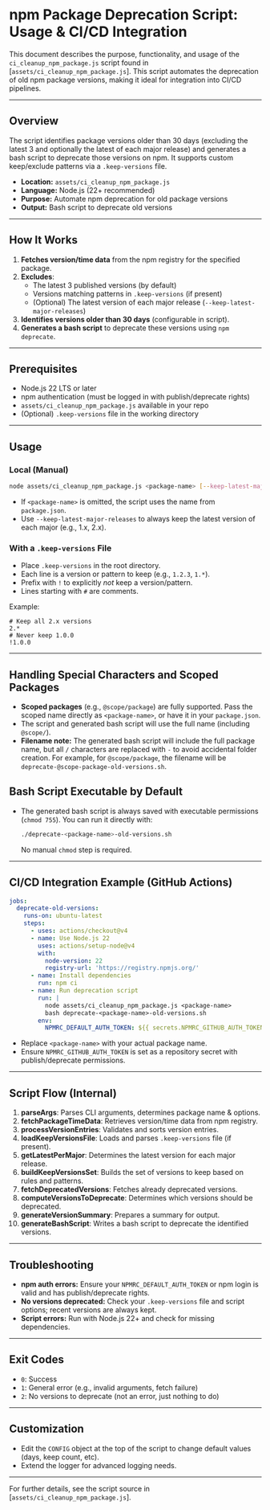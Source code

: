 # npm Package Deprecation Script: Usage & CI/CD Integration

This document describes the purpose, functionality, and usage of the `ci_cleanup_npm_package.js` script found in [`assets/ci_cleanup_npm_package.js`]. This script automates the deprecation of old npm package versions, making it ideal for integration into CI/CD pipelines.

---

## Overview

The script identifies package versions older than 30 days (excluding the latest 3 and optionally the latest of each major release) and generates a bash script to deprecate those versions on npm. It supports custom keep/exclude patterns via a `.keep-versions` file.

- **Location:** `assets/ci_cleanup_npm_package.js`
- **Language:** Node.js (22+ recommended)
- **Purpose:** Automate npm deprecation for old package versions
- **Output:** Bash script to deprecate old versions

---

## How It Works

1. **Fetches version/time data** from the npm registry for the specified package.
2. **Excludes**:
   - The latest 3 published versions (by default)
   - Versions matching patterns in `.keep-versions` (if present)
   - (Optional) The latest version of each major release (`--keep-latest-major-releases`)
3. **Identifies versions older than 30 days** (configurable in script).
4. **Generates a bash script** to deprecate these versions using `npm deprecate`.

---

## Prerequisites

- Node.js 22 LTS or later
- npm authentication (must be logged in with publish/deprecate rights)
- `assets/ci_cleanup_npm_package.js` available in your repo
- (Optional) `.keep-versions` file in the working directory

---

## Usage

### Local (Manual)
```sh
node assets/ci_cleanup_npm_package.js <package-name> [--keep-latest-major-releases]
```
- If `<package-name>` is omitted, the script uses the name from `package.json`.
- Use `--keep-latest-major-releases` to always keep the latest version of each major (e.g., 1.x, 2.x).

### With a `.keep-versions` File
- Place `.keep-versions` in the root directory.
- Each line is a version or pattern to keep (e.g., `1.2.3`, `1.*`).
- Prefix with `!` to explicitly *not* keep a version/pattern.
- Lines starting with `#` are comments.

Example:
```
# Keep all 2.x versions
2.*
# Never keep 1.0.0
!1.0.0
```

---

## Handling Special Characters and Scoped Packages

- **Scoped packages** (e.g., `@scope/package`) are fully supported. Pass the scoped name directly as `<package-name>`, or have it in your `package.json`.
- The script and generated bash script will use the full name (including `@scope/`).
- **Filename note:** The generated bash script will include the full package name, but all `/` characters are replaced with `-` to avoid accidental folder creation. For example, for `@scope/package`, the filename will be `deprecate-@scope-package-old-versions.sh`.

## Bash Script Executable by Default

- The generated bash script is always saved with executable permissions (`chmod 755`). You can run it directly with:
  ```sh
  ./deprecate-<package-name>-old-versions.sh
  ```
  No manual `chmod` step is required.

---

## CI/CD Integration Example (GitHub Actions)

```yaml
jobs:
  deprecate-old-versions:
    runs-on: ubuntu-latest
    steps:
      - uses: actions/checkout@v4
      - name: Use Node.js 22
        uses: actions/setup-node@v4
        with:
          node-version: 22
          registry-url: 'https://registry.npmjs.org/'
      - name: Install dependencies
        run: npm ci
      - name: Run deprecation script
        run: |
          node assets/ci_cleanup_npm_package.js <package-name>
          bash deprecate-<package-name>-old-versions.sh
        env:
          NPMRC_DEFAULT_AUTH_TOKEN: ${{ secrets.NPMRC_GITHUB_AUTH_TOKEN }}
```
- Replace `<package-name>` with your actual package name.
- Ensure `NPMRC_GITHUB_AUTH_TOKEN` is set as a repository secret with publish/deprecate permissions.

---

## Script Flow (Internal)

1. **parseArgs**: Parses CLI arguments, determines package name & options.
2. **fetchPackageTimeData**: Retrieves version/time data from npm registry.
3. **processVersionEntries**: Validates and sorts version entries.
4. **loadKeepVersionsFile**: Loads and parses `.keep-versions` file (if present).
5. **getLatestPerMajor**: Determines the latest version for each major release.
6. **buildKeepVersionsSet**: Builds the set of versions to keep based on rules and patterns.
7. **fetchDeprecatedVersions**: Fetches already deprecated versions.
8. **computeVersionsToDeprecate**: Determines which versions should be deprecated.
9. **generateVersionSummary**: Prepares a summary for output.
10. **generateBashScript**: Writes a bash script to deprecate the identified versions.

---

## Troubleshooting

- **npm auth errors:** Ensure your `NPMRC_DEFAULT_AUTH_TOKEN` or npm login is valid and has publish/deprecate rights.
- **No versions deprecated:** Check your `.keep-versions` file and script options; recent versions are always kept.
- **Script errors:** Run with Node.js 22+ and check for missing dependencies.

---

## Exit Codes
- `0`: Success
- `1`: General error (e.g., invalid arguments, fetch failure)
- `2`: No versions to deprecate (not an error, just nothing to do)

---

## Customization
- Edit the `CONFIG` object at the top of the script to change default values (days, keep count, etc).
- Extend the logger for advanced logging needs.

---

For further details, see the script source in [`assets/ci_cleanup_npm_package.js`].
